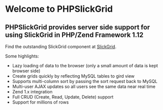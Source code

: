 # Welcome to PHPSlickGrid

## PHPSlickGrid provides server side support for using SlickGrid in PHP/Zend Framework 1.12

Find the outstanding SlickGrid component at [SlickGrid](https://github.com/mleibman/SlickGrid).

Some highlights:

* Lazy loading of data to the browser (only a small amount of data is kept browser side)
* Create grids quickly by reflecting MySQL tables to gird view
* Supports multi-column sort by passing the sort request back to MySQL
* Multi-user AJAX updates so all users see the same data near real time
* Zend 1.x integration
* Full CRUD (Create, Read, Update, Delete) support
* Support for millions of rows